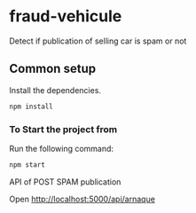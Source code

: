 # fraud-vehicule

Detect if publication of selling car is spam or not


## Common setup

Install the dependencies.


```bash
npm install
```


### To Start the project from

Run the following command: 

```bash
npm start 
```


API of POST SPAM publication

Open [http://localhost:5000/api/arnaque](http://localhost:5000/api/arnaque)
